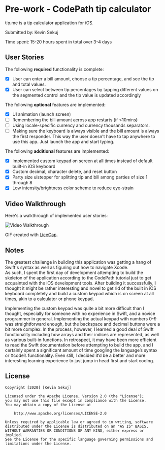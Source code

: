 # Pre-work - CodePath tip calculator

tip.me is a tip calculator application for iOS.

Submitted by: Kevin Sekuj

Time spent: 15-20 hours spent in total over 3-4 days

## User Stories

The following **required** functionality is complete:

* [x] User can enter a bill amount, choose a tip percentage, and see the tip and total values.
* [x] User can select between tip percentages by tapping different values on the segmented control and the tip value is updated accordingly

The following **optional** features are implemented:

* [x] UI animation (launch screen)
* [ ] Remembering the bill amount across app restarts (if <10mins)
* [ ] Using locale-specific currency and currency thousands separators.
* [ ] Making sure the keyboard is always visible and the bill amount is always the first responder. This way the user doesn't have to tap anywhere to use this app. Just launch the app and start typing.

The following **additional** features are implemented:

- [x] Implemented custom keypad on screen at all times instead of default built-in iOS keyboard 
- [x] Custom decimal, character delete, and reset button
- [x] Party size uistepper for splitting tip and bill among parties of size 1 through 8
- [x] Low intensity/brightness color scheme to reduce eye-strain

## Video Walkthrough

Here's a walkthrough of implemented user stories:

<img src='http://i.imgur.com/link/to/your/gif/file.gif' title='Video Walkthrough' width='' alt='Video Walkthrough' />

GIF created with [LiceCap](http://www.cockos.com/licecap/).

## Notes

  The greatest challenge in building this application was getting a hang of Swift's syntax as well as figuring out how to navigate Xcode.  
  As such, I spent the first day of development attempting to build the skeleton of the application according to the CodePath tutorial just 
  to get acquainted with the iOS development tools. After building it successfully, I thought it might be rather interesting and novel to get
  rid of the built in iOS keyboard completely and build a custom keypad which is on screen at all times, akin to a calculator or phone keypad.
	
  Implementing the custom keypad was quite a bit more difficult than I thought, especially for someone with no experience in Swift, and a novice
  programmer in general. Implementing the actual  keypad with numbers 0-9 was straightforward enough, but the backspace and decimal buttons were
  a bit more complex. In the process, however, I learned a good deal of Swift functionality including how arrays and their indices are represented,
  as well as various built-in functions. In retrospect, it may have been more efficient to read the Swift documentation before attempting to build the app,
  and I certainly spent a significant amount of time googling the language’s syntax or Xcode’s functionality. Even still, I decided it’d be a better and more 
  interesting learning experience to just jump in head first and start coding.


## License

    Copyright [2020] [Kevin Sekuj]

    Licensed under the Apache License, Version 2.0 (the "License");
    you may not use this file except in compliance with the License.
    You may obtain a copy of the License at

        http://www.apache.org/licenses/LICENSE-2.0

    Unless required by applicable law or agreed to in writing, software
    distributed under the License is distributed on an "AS IS" BASIS,
    WITHOUT WARRANTIES OR CONDITIONS OF ANY KIND, either express or implied.
    See the License for the specific language governing permissions and
    limitations under the License.
